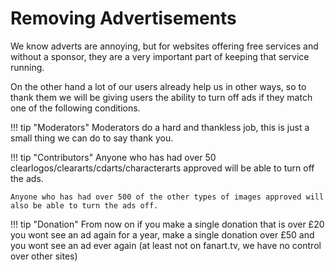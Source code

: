 # __Removing Advertisements__

We know adverts are annoying, but for websites offering free services and without a sponsor, they are a very important part of keeping that service running.

On the other hand a lot of our users already help us in other ways, so to thank them we will be giving users the ability to turn off ads if they match one of the following conditions.

!!! tip "Moderators"
    Moderators do a hard and thankless job, this is just a small thing we can do to say thank you.

!!! tip "Contributors"
    Anyone who has had over 50 clearlogos/cleararts/cdarts/characterarts approved will be able to turn off the ads.

    Anyone who has had over 500 of the other types of images approved will also be able to turn the ads off.

!!! tip "Donation"
    From now on if you make a single donation that is over £20 you wont see an ad again for a year, make a single donation over £50 and you wont see an ad ever again (at least not on fanart.tv, we have no control over other sites)